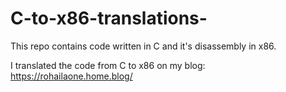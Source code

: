 # C-to-x86-translations-
This repo contains code written in C and it's disassembly in x86.

I translated the code from C to x86 on my blog: https://rohailaone.home.blog/
